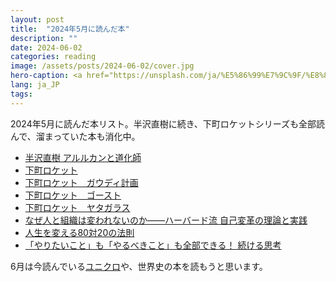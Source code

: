 ```yaml
---
layout: post
title:  "2024年5月に読んだ本"
description: ""
date: 2024-06-02
categories: reading
image: /assets/posts/2024-06-02/cover.jpg
hero-caption: <a href="https://unsplash.com/ja/%E5%86%99%E7%9C%9F/%E8%8C%B6%E8%89%B2%E3%81%AE%E6%9C%A8%E8%A3%BD%E6%A3%9A%E3%81%AE%E6%9C%AC-2JIvboGLeho?utm_content=creditCopyText&utm_medium=referral&utm_source=unsplash">Unsplash</a>の<a href="https://unsplash.com/ja/@syinq?utm_content=creditCopyText&utm_medium=referral&utm_source=unsplash">Susan Q Yin</a>が撮影した写真
lang: ja_JP
tags:
---
```


2024年5月に読んだ本リスト。半沢直樹に続き、下町ロケットシリーズも全部読んで、溜まっていた本も消化中。

- [半沢直樹 アルルカンと道化師](https://amzn.asia/d/ctbpG5F)
- [下町ロケット](https://amzn.asia/d/dKAZSd0)
- [下町ロケット　ガウディ計画](https://amzn.asia/d/5b0up0A)
- [下町ロケット　ゴースト](https://amzn.asia/d/fErRwYZ)
- [下町ロケット　ヤタガラス](https://amzn.asia/d/4EFgBBX)
- [なぜ人と組織は変われないのか――ハーバード流 自己変革の理論と実践](https://masamichiueta.github.io/hobby/2024/05/04/immunity-to-change.html)
- [人生を変える80対20の法則](https://masamichiueta.github.io/hobby/2024/05/16/the-80-20-principle.html)
- [「やりたいこと」も「やるべきこと」も全部できる！ 続ける思考](https://amzn.asia/d/fQWtbkk)

6月は今読んでいる[ユニクロ](https://amzn.asia/d/dskHjen)や、世界史の本を読もうと思います。